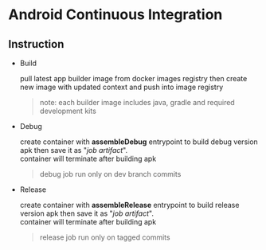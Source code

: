 # Android Continuous Integration
## Instruction
- Build

    pull latest app builder image from docker images registry then create new image with updated context and push into image registry

    >note: each builder image includes java, gradle and required development kits


- Debug

    create container with **assembleDebug** entrypoint to build debug version apk then save it as "*job artifact*".   
    container will terminate after building apk

    > debug job run only on dev branch commits

- Release

    create container with **assembleRelease** entrypoint to build release version apk then save it as "*job artifact*".   
    container will terminate after building apk

    > release job run only on tagged commits
